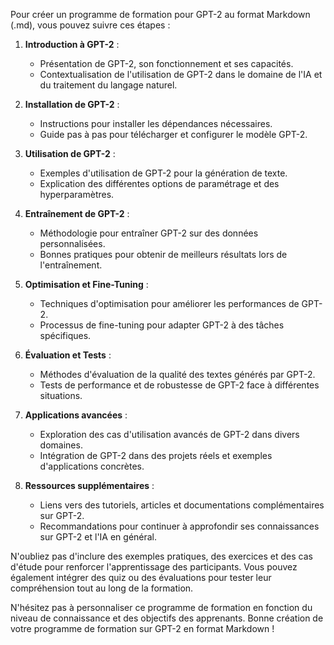 Pour créer un programme de formation pour GPT-2 au format Markdown (.md), vous pouvez suivre ces étapes :

1. **Introduction à GPT-2** :
   - Présentation de GPT-2, son fonctionnement et ses capacités.
   - Contextualisation de l'utilisation de GPT-2 dans le domaine de l'IA et du traitement du langage naturel.

2. **Installation de GPT-2** :
   - Instructions pour installer les dépendances nécessaires.
   - Guide pas à pas pour télécharger et configurer le modèle GPT-2.

3. **Utilisation de GPT-2** :
   - Exemples d'utilisation de GPT-2 pour la génération de texte.
   - Explication des différentes options de paramétrage et des hyperparamètres.

4. **Entraînement de GPT-2** :
   - Méthodologie pour entraîner GPT-2 sur des données personnalisées.
   - Bonnes pratiques pour obtenir de meilleurs résultats lors de l'entraînement.

5. **Optimisation et Fine-Tuning** :
   - Techniques d'optimisation pour améliorer les performances de GPT-2.
   - Processus de fine-tuning pour adapter GPT-2 à des tâches spécifiques.

6. **Évaluation et Tests** :
   - Méthodes d'évaluation de la qualité des textes générés par GPT-2.
   - Tests de performance et de robustesse de GPT-2 face à différentes situations.

7. **Applications avancées** :
   - Exploration des cas d'utilisation avancés de GPT-2 dans divers domaines.
   - Intégration de GPT-2 dans des projets réels et exemples d'applications concrètes.

8. **Ressources supplémentaires** :
   - Liens vers des tutoriels, articles et documentations complémentaires sur GPT-2.
   - Recommandations pour continuer à approfondir ses connaissances sur GPT-2 et l'IA en général.

N'oubliez pas d'inclure des exemples pratiques, des exercices et des cas d'étude pour renforcer l'apprentissage des participants. Vous pouvez également intégrer des quiz ou des évaluations pour tester leur compréhension tout au long de la formation.

N'hésitez pas à personnaliser ce programme de formation en fonction du niveau de connaissance et des objectifs des apprenants. Bonne création de votre programme de formation sur GPT-2 en format Markdown !